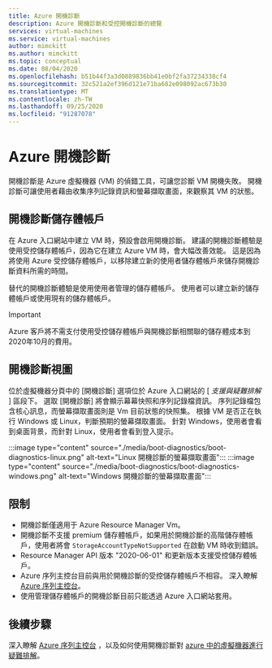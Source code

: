 ```yaml
---
title: Azure 開機診斷
description: Azure 開機診斷和受控開機診斷的總覽
services: virtual-machines
ms.service: virtual-machines
author: mimckitt
ms.author: mimckitt
ms.topic: conceptual
ms.date: 08/04/2020
ms.openlocfilehash: b51b44f3a3d0889836bb41e0bf2fa37234338cf4
ms.sourcegitcommit: 32c521a2ef396d121e71ba682e098092ac673b30
ms.translationtype: MT
ms.contentlocale: zh-TW
ms.lasthandoff: 09/25/2020
ms.locfileid: "91287078"
---
```

# <a name="azure-boot-diagnostics"></a>Azure 開機診斷

開機診斷是 Azure 虛擬機器 (VM) 的偵錯工具，可讓您診斷 VM 開機失敗。 開機診斷可讓使用者藉由收集序列記錄資訊和螢幕擷取畫面，來觀察其 VM 的狀態。

## <a name="boot-diagnostics-storage-account"></a>開機診斷儲存體帳戶
在 Azure 入口網站中建立 VM 時，預設會啟用開機診斷。 建議的開機診斷體驗是使用受控儲存體帳戶，因為它在建立 Azure VM 時，會大幅改善效能。 這是因為將使用 Azure 受控儲存體帳戶，以移除建立新的使用者儲存體帳戶來儲存開機診斷資料所需的時間。

替代的開機診斷體驗是使用使用者管理的儲存體帳戶。 使用者可以建立新的儲存體帳戶或使用現有的儲存體帳戶。

> [!IMPORTANT]
> Azure 客戶將不需支付使用受控儲存體帳戶與開機診斷相關聯的儲存體成本到2020年10月的費用。

## <a name="boot-diagnostics-view"></a>開機診斷視圖
位於虛擬機器分頁中的 [開機診斷] 選項位於 Azure 入口網站的 [ *支援與疑難排解* ] 區段下。 選取 [開機診斷] 將會顯示幕幕快照和序列記錄檔資訊。 序列記錄檔包含核心訊息，而螢幕擷取畫面則是 Vm 目前狀態的快照集。 根據 VM 是否正在執行 Windows 或 Linux，判斷預期的螢幕擷取畫面。 針對 Windows，使用者會看到桌面背景，而針對 Linux，使用者會看到登入提示。

:::image type="content" source="./media/boot-diagnostics/boot-diagnostics-linux.png" alt-text="Linux 開機診斷的螢幕擷取畫面":::
:::image type="content" source="./media/boot-diagnostics/boot-diagnostics-windows.png" alt-text="Windows 開機診斷的螢幕擷取畫面":::


## <a name="limitations"></a>限制
- 開機診斷僅適用于 Azure Resource Manager Vm。 
- 開機診斷不支援 premium 儲存體帳戶，如果用於開機診斷的高階儲存體帳戶，使用者將會 `StorageAccountTypeNotSupported` 在啟動 VM 時收到錯誤。 
- Resource Manager API 版本 "2020-06-01" 和更新版本支援受控儲存體帳戶。
- Azure 序列主控台目前與用於開機診斷的受控儲存體帳戶不相容。 深入瞭解 [Azure 序列主控台](https://docs.microsoft.com/azure/virtual-machines/troubleshooting/serial-console-overview)。
- 使用管理儲存體帳戶的開機診斷目前只能透過 Azure 入口網站套用。 

## <a name="next-steps"></a>後續步驟

深入瞭解 [Azure 序列主控台](https://docs.microsoft.com/azure/virtual-machines/troubleshooting/serial-console-overview) ，以及如何使用開機診斷對 [azure 中的虛擬機器進行疑難排解](https://docs.microsoft.com/azure/virtual-machines/troubleshooting/boot-diagnostics)。
